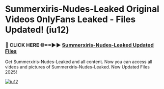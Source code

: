 # Summerxiris-Nudes-Leaked Original Videos 0nlyFans Leaked - Files Updated! (iu12)

<h3>🔴 CLICK HERE 🌐==►► <a href="https://tinyurl.com/yc6ubb5a" rel="nofollow">Summerxiris-Nudes-Leaked Updated Files</a></h3>

Get Summerxiris-Nudes-Leaked and all content. Now you can access all videos and pictures of Summerxiris-Nudes-Leaked. New Updated Files 2025!

[![iu12](https://i.imgur.com/7eu0CRL.gif)](https://tinyurl.com/yc6ubb5a)
